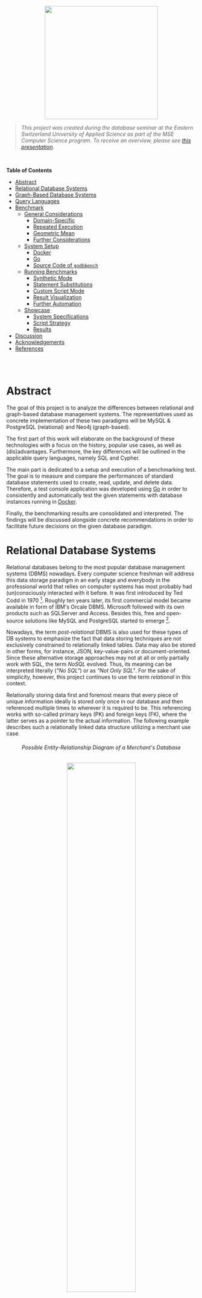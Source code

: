<p align="center"> <img src="./docs/assets/logo.svg" width="300"/> </p>

>*This project was created during the database seminar at the Eastern Switzerland University of Applied Science as part of the MSE Computer Science program.
To receive an overview, please see [this presentation](https://romanboegli.github.io/godbbench/)*.

</br>

**Table of Contents**

- [Abstract](#abstract)
- [Relational Database Systems](#relational-database-systems)
- [Graph-Based Database Systems](#graph-based-database-systems)
- [Query Languages](#query-languages)
- [Benchmark](#benchmark)
  - [General Considerations](#general-considerations)
    - [Domain-Specific](#domain-specific)
    - [Repeated Execution](#repeated-execution)
    - [Geometric Mean](#geometric-mean)
    - [Further Considerations](#further-considerations)
  - [System Setup](#system-setup)
    - [Docker](#docker)
    - [Go](#go)
    - [Source Code of `godbbench`](#source-code-of-godbbench)
  - [Running Benchmarks](#running-benchmarks)
    - [Synthetic Mode](#synthetic-mode)
    - [Statement Substitutions](#statement-substitutions)
    - [Custom Script Mode](#custom-script-mode)
    - [Result Visualization](#result-visualization)
    - [Further Automation](#further-automation)
  - [Showcase](#showcase)
    - [System Specifications](#system-specifications)
    - [Script Strategy](#script-strategy)
    - [Results](#results)
- [Discussion](#discussion)
- [Acknowledgements](#acknowledgements)
- [References](#references)

</br>
</br>

# Abstract

The goal of this project is to analyze the differences between relational and graph-based database management systems.
The representatives used as concrete implementation of these two paradigms will be MySQL & PostgreSQL (relational) and Neo4j (graph-based).

The first part of this work will elaborate on the background of these technologies with a focus on the history, popular use cases, as well as (dis)advantages.
Furthermore, the key differences will be outlined in the applicable query languages, namely SQL and Cypher.

The main part is dedicated to a setup and execution of a benchmarking test.
The goal is to measure and compare the performances of standard database statements used to create, read, update, and delete data.
Therefore, a test console application was developed using [Go](https://go.dev/) in order to consistently and automatically test the given statements with database instances running in [Docker](https://www.docker.com/).

Finally, the benchmarking results are consolidated and interpreted.
The findings will be discussed alongside concrete recommendations in order to facilitate future decisions on the given database paradigm.

# Relational Database Systems

Relational databases belong to the most popular database management systems (DBMS) nowadays.
Every computer science freshman will address this data storage paradigm in an early stage and everybody in the professional world that relies on computer systems has most probably had (un)consciously interacted with it before.
It was first introduced by Ted Codd in 1970 [^1].
Roughly ten years later, its first commercial model became available in form of IBM's Orcale DBMS.
Microsoft followed with its own products such as SQLServer and Access.
Besides this, free and open-source solutions like MySQL and PostgreSQL started to emerge [^2].

Nowadays, the term *post-relational* DBMS is also used for these types of DB systems to emphasize the fact that data storing techniques are not exclusively constrained to relationally linked tables.
Data may also be stored in other forms, for instance, JSON, key-value-pairs or document-oriented.
Since these alternative storage approaches may not at all or only partially work with SQL, the term *NoSQL* evolved.
Thus, its meaning can be interpreted literally (*"No SQL"*) or as *"Not Only SQL"*.
For the sake of simplicity, however, this project continues to use the term *relational* in this context.

Relationally storing data first and foremost means that every piece of unique information ideally is stored only once in our database and then referenced multiple times to wherever it is required to be.
This referencing works with so-called primary keys (PK) and foreign keys (FK), where the latter serves as a pointer to the actual information.
The following example describes such a relationally linked data structure utilizing a merchant use case.

<h6 align="center">Possible Entity-Relationship Diagram of a Merchant's Database</h6>
<p align="center"> <img src="./docs/assets/merchanterd.drawio.svg" width="60%"/> </p>

Each box in this entity-relationship diagram (ERD) represents an *entity*, which is in practice nothing else than a table where each row describes a distinct tuple.
The listed attributes in the boxes correspond to the columns of the table, also known as *attributes*.
The connecting lines specify the *relationships* between the entities.
The relationships also indicate *cardinality*.
A customer, for instance, can place zero or any amount of orders.
Each order contains at least one line item.
A supplier, on the other hand, delivers one or more products, while each product belongs to exactly one category.
Finally, a product can occur zero or many times in the great list of line items.

With this relational data structure, the absence of informational redundancy is ensured.
In the context of DBMS, the structure is referred to as *schema*, and the process of designing is called *database normalization*.
Working with normalized data is not only storage efficient but also allows keeping the operational costs that might occur when updating information at a minimum.
Imagine a concrete product has been ordered many thousand times and suddenly, the merchant would like to rename this product.
Thanks to the relational structure, the update operation will only affect one single storage cell, namely in the product entity on the corresponding row-column intersection.
The thousandfold mentions of this product in the line item entity will remain unaffected as the referencing foreign key `ProductId` will not change.
Only the referenced information does.

Common use cases for relational DBMS include data scenarios that are well known, depict clear relationships and entail little changes over time.
All aspects are given in the merchant example above.
Other examples may include the data scenarios of payment processors, storehouses or facility management.
As a merchant, the versatility of the storable information is quite concluding.
This allows to quite thoroughly specify the entities, their attributes and relationships in advance.
From this, the data structure can be derived which is in relational DBMS referred to as *schema*.

Once a database has been initiated with a schema, one can start storing and querying information.
Retroactive changes to this schema are still possible but can induce challenges.
Imagine adding another attribute to an already existing table with millions of data records in it.
This new column will store a foreign key to a new entity that holds category types, as new data records can from now on be categorized.
For the sake of completeness, however, this schema manipulation must also include a major data update in order to retrospectively categorize the already existing data records in this table.
This directly poses the question if the correct category is always derivable.
This example illustrates the complexity of retrospective schema manipulations.

On the other hand, can the rigidness of relational DBMS also be seen as an advantage.
Every software engineer that is responsible for implementing the business logic and presentation layer for an application appreciates a definite and rather complete definition of the data ensemble.
Little schema changes are often followed by major source code changes which can be costly.

# Graph-Based Database Systems

With rising trends in amounts and connections of data, the classic relational database management systems seemed not to be the ideal choice.
In the field of mathematics, graph theory was already established and algorithms to assess networks of connected nodes became more and more popular.
The core business model of emerging companies such as Twitter or Facebook was and still is based on data that can be represented ideally as graphs.
For instance, think of friendship relations among people as shown in the figure below.
Every person represents a node and the connecting lines (a.k.a. edges) indicate the friendship relations among them.
The nodes are attributed be the person's name and the thickness of the edges describes, for instance, how close this friendship is.

<h6 align="center">Friendships as Weighted Graph [3]</h6>
<p align="center"> <img src="./docs/assets/friendsgraph.svg" width="65%"/> </p>

Capturing graph-based data domains in a relational DBMS invokes certain limitations regarding ease of querying, computational complexity, and efficiency [^4].
Graph-based database systems overcome these limitations as they store such graph-based information natively.
A popular implementation of such a system is [Neo4j](https://neo4j.com/).
Other than in relational DBMS, Neo4j allows heterogeneous sets of attributes on both nodes and relationships.
This implies that there is also no database schema to be specified beforehand.
One simply creates attributed nodes and the also attributed relationships among them in order to start working with a graph database [^5].

One of the most remarkable advantages is the application of graph algorithms as they are uniquely well suited to reveal and understand patterns in highly connected datasets.
Possible real-world problems may include uncovering vulnerable components in a network, discovering unseen dependencies, identifying bottlenecks, revealing communities based on behavior patterns, or specifying the cheapest route through a network [^6].

Although it is technically possible to always use a relational DBMS when working with a highly connected data scenario, lots of work can be simplified using graph-based DBMS.
This is especially appreciable when working with recursion, different result types or path-finding problems [^7].
The latter is especially useful in use cases such as direction finding for geographic applications, optimizations in supply chain systems, bottleneck determination in computer networks or fraud detection.

On the other hand, graph-based DBMS also bear certain disadvantages.
First, there is no unified query language to work with and the ones that exist rather unknown due to their recency.
This can have a major impact on real-world applications as companies and the developers working for them most probably prefer the technology that they already know and will be able to support in the long run.
Furthermore, the high degree of flexibility due to the absence of a schema invokes the costs of missing referential integrity and normalization.
This makes graph-based DBMS less suitable for high integrity systems as they exist in the financial industry for example [^8].

# Query Languages

The communication language for relational DBMS is called *Structured Query Language* (SQL).
Although each DBMS has its own slightly different SQL implementation, so-called dialects, the language follows a standard that is broadly known among developers and database engineers.
SQL statements can be structured into three subdivisions, namely Data Definition Language (DDL), Data Manipulation Language (DML) and Data Control Language [DCL][^9].
The following table specified the associated database operations for each subdivision.

Subdivision | Database Operations
:-----------|:--------------------------------
DDL         | `CREATE`, `ALTER`, `DROP`, `TRUNCATE`
DML         | `SELECT`, `INSERT`, `UPDATE`, `DELETE`
DCL         | `GRANT`, `REVOKE`, `COMMIT`, `ROLLBACK`

The fundamentally different paradigm in graph-based DBMS requires different communication languages.
Neo4j for example implemented the expressive and compact language called *Cypher* which has a close affinity with the common graph representation habit.
This facilitates the programmatic interaction with property graphs.
Other languages are *[SPARQL](https://www.w3.org/TR/rdf-sparql-query/)* or *[Gremlin](https://github.com/tinkerpop/gremlin/wiki)* which are, however, not further discussed in this work.

The two languages SQL and Cypher exhibit significant differences in their statement formulation, as the following examples show.

```sql
-- SQL
SELECT * FROM Customer c WHERE c.Age >= 18

-- Cypher
MATCH (c:Customer) WHERE c.Age > 18 RETURN c;
```

The simple selection of a set of customers seems in both languages natural.
It is important to understand, however, that the SQL statement addresses a specific entity, i.e.\ table, called `Customer`, while the Cypher version matches all nodes in with the label `Customer`.

Cypher's elegance predominates when more than one entity is involved, as shown in the next example.

```sql
-- SQL
SELECT c.CustomerId, c.Name, SUM(p.Total)
FROM Customer c INNER JOIN Purchase p on c.CustomerId = p.CustomerId 
GROUP BY c.CustomerId, c.Name 
ORDER BY SUM(p.Total) DESC

-- Cypher
MATCH (c:Customer)-[:MAKES]->(p:Purchase)
RETURN c.Name, SUM(p.Total) AS TotalOrderValue 
ORDER BY TotalOrderValue DESC
```

The SQL approach involves joining the `Purchase` entity via the explicitly stated mapping key `CustomerId`.
Furthermore, the usage of the aggregation function `SUM`requires the subsequent `GROUP BY` clause to become a valid statement.
In Cypher, however, joining is done using the (attributed) arrow clause `-->` which simply indicates a relationship and no grouping clause is required in order to benefit from aggregation functions.

# Benchmark

The beginning of this chapter covers general considerations regarding database benchmarks.
Subsequently, it guides through the required system setup in order to start benchmarking with `godbbench`.
Some examples are shown how to create custom scripts and visualize the resulting measurements.
Lastly, a whole showcase called `employees` is presented using further automation via a bash-script.

## General Considerations

Benchmarking allows testing a system's performance in a controlled and repeatable manner.
Reasons to conduct benchmarks may include system design, proofs of concepts, tuning, capacity planning, troubleshooting or marketing [^10].
To conduct a thoughtful and unbiased benchmark, multiple points must be considered.
This chapter will give an overview of the most important considerations alongside the argumentation of how these challenges are counteracted in `godbbench`.

### Domain-Specific

The Benchmark Handbook by Jim Gray emphasizes the need for domain-specific benchmarks as the diversity of computer systems is huge [^11].
Since each computer system is usually designed for a few domain-specific problems, there exists no global metric to measure the system performance for later comparison.
Thus it is crucial also to work with domain-specific benchmarks in order to receive meaningful insights.
Additionally, such benchmarks should meet four important criteria, namely:

- **Relevancy:** Benchmark must measure the peak performance when performing typical operations within that problem domain.
- **Portability:** Benchmark must be easy to implement on different systems and architectures.
- **Scalability:** Benchmark must be applicable on small to large systems.
- **Simplicity:** Benchmark must be understandable in order to not lack credibility.

One key feature of `goddbbench` is the allowance of custom database scripts.
This allows the creators of these scripts to capture the domain-specific data scenario.
Statements or transactions in these scripts are prepended with special tags.
These tags allow parts of the script to be named which facilitates the result analysis in a later step.
Furthermore, tags can specify the number of times a certain statement should be executed.
Examples will be given in later chapters.

### Repeated Execution

Relational as well as graph-based DBMS improve the performance by design using execution plans and cached information.
Therefore, a single execution of a single query is hardly meaningful.
The database should rather be stressed with thousands of statement executions, for instance querying the purchasing history of customers based on their randomly chosen identification number.
This not only simulates real-world requirements on the DBMS, it also allows the system to *warm-up* and mitigates the benefits of cached information [^4].

Each benchmark performed with `goddbbench` requires the indication of the number of iterations, i.e.\ the *iteration count*.
Usually, these value series follow the pattern of $10^x$.

### Geometric Mean

Following the advice of repeated statement executions will lead to different time measurements.
In order to draw a conclusion on how fast the given DBMS could handle the task, one should not simply calculate the arithmetic mean of all the data points since it is sensitive to outliers.
A better choice to mathematically consolidate the measurements would be the geometric mean which can also be applied to un-normalized data [^12].
It is defined as followed:

<h6 align="center">Geometric Mean</h6>
<p align="center"> <img src="./docs/assets/geometricmean.svg" width="250"/> </p>

The measurements for each benchmark in `goddbbench` include the extrema (i.e.\ minimum and maximum time), the arithmetic and geographic mean, the time per operation as well as the number of operations per second.
For all metrics except the latter, the time unit is given in microseconds (μs).

### Further Considerations

The stated considerations up to now only scratch the surface in the field of database benchmarking.
What about different deployment settings (e.g.\ on-premise vs. cloud), concurrent connections or running background jobs, just to name a few.
The consideration of these aspects will not facilitate the process of a representational database benchmarking test.
Therefore, it might be helpful to consult the industry-standard database benchmarks developed by the [Transaction Processing Council (TPC)](https://www.tpc.org/).
Scalzo (2018) elucidates these standards [^13].

## System Setup

Three components are required in order to use `goddbench`.
These are:

- Docker to run the DBMS instances.
Technically, these instances can also run somewhere else as long as the IP address and port number is known.
- The programming language `Go` to execute the tool.
- The source code of `godbbench`, i.e.\ a clone of this repository.

The following subchapter will give further insights into the setup process.

### Docker

Docker allows the most lightweight and easiest database setup.
Download [Docker](https://www.docker.com/products/docker-desktop/) via the provided installers.
To check whether the installation was successful, enter the following command to print the installed version:

```console
docker -v  # should print something like "Docker version 20..."
```

As a next step, execute the following command in order to create an instance for each DBMS focused on this project.
Actually, these are three single commands but using `&&` allows concatenation.
The backslashes (`\`) allow line breaks.

```console
docker run --name gobench-mysql -p 3306:3306 -e MYSQL_ROOT_PASSWORD=password -d mysql && \
docker run --name gobench-postgres -p 5432:5432 -e POSTGRES_PASSWORD=password -d postgres && \
docker run --name gobench-neo4j -p7474:7474 -p7687:7687 -e NEO4J_AUTH=neo4j/password -d neo4j
```

Docker will automatically download the required images, set up and start the containers.
This is required as `godbbench` expects these DBMS to be up and running at the specified ports.

To remove the DB containers and the associated volumes again, use the following command.

```console
docker rm -f $(docker ps -a | grep gobench-mysql | cut -f 1 -d ' ') && \
docker rm -f $(docker ps -a | grep gobench-postgres | cut -f 1 -d ' ') && \
docker rm -f $(docker ps -a | grep gobench-neo4j | cut -f 1 -d ' ') && \
docker volume prune -f
```

### Go

Download the suitable installer for the latest version on the [project's homepage](https://go.dev/dl/) and execute it.
To check if the installation was successful enter `go version` in your terminal - the version should be printed.

```console
go version # should print something like "go version go1...."
```

### Source Code of `godbbench`

Either download this GitHub repository manually as ZIP file and extract it on your computer.
In case [`git`](https://git-scm.com/downloads) is installed on your system, navigate to the desired storage location in your file system using the terminal and execute the following command.

```console
git clone https://github.com/RomanBoegli/godbbench.git
```

After successfully downloading the source code, navigate into the `cmd` folder.
It contains the two most important files to work with.
Test the communication with the tool by entering the following command in your terminal.
It should print the available sub-commands.

```console
go run godbbench.go # should print "Available subcommands: ..."
```

## Running Benchmarks

Once the system setup was completed, the first benchmarks can be executed.
There are two possibilities to run benchmarks.
The *synthetic mode* includes the execution of a few default so-called *Create-Read-Update-Delete (CRUD)* statements with a single generic entity.
The other possibility would be the *custom script mode* which executes whatever is specified in an externally provided script file.
Both modes allow so-called *statement substitution* which is best explained with the examples provided in the following chapter.

### Synthetic Mode

When no custom script is passed to the argument `--script`, synthetic statements are executed.
So far these include very basic CRUD operations on one single (generic) entity with random values.
Taking the example of PostgreSQL, the synthetic script looks like the following (similar implementation in MySQL and Neo4j adapters).

```SQL
-- synthetic INSERT
INSERT INTO godbbench.generic (genericId, name, balance, description) 
VALUES( {{.Iter}}, '{{call .RandString 3 10 }}', {{call .RandIntBetween 0 9999999}}, '{{call .RandString 0 100 }}' );

-- synthetic SELECT
SELECT * FROM godbbench.Generic WHERE GenericId = {{.Iter}};

-- synthetic UPDATE
UPDATE godbbench.Generic 
SET Name = '{{call .RandString 3 10 }}', Balance = {{call .RandIntBetween 0 9999999}} 
WHERE GenericId = {{.Iter}};

-- synthetic DELETE
DELETE FROM godbbench.Generic WHERE GenericId = {{.Iter}};
```

### Statement Substitutions

Obviously, these statements above seem not to respect the SQL standard.
The declarations embraced with double curly brackets (e.g.\ `{{ example }}`) will be substituted using the [golang template engine](https://pkg.go.dev/text/template) right before the statement is passed to the DBMS.
This allows to dynamically create random queries without specifying thousands of structurally identical SQL statements.
All possible substitution commands are listed in the following table.

Declaration | Substitution
:-----------|:------------
`{{.Iter}}`| Counter that starts with 1 and ends with the specified iteration count of the given benchmark.
`{{call .RandInt64}}`|Returns a random non-negative value of type [Int64](https://pkg.go.dev/builtin#int64).
`{{call .RandFloat64}}`|Returns a random value within the interval [0.0,1.0) as [Float64](https://pkg.go.dev/builtin#float64).
`{{call .RandIntBetween 1 42}}`| Returns a random integer between 1 and 42. Input values must be a valid [Int32](https://pkg.go.dev/builtin#int32).
`{{call .RandFloatBetween 0.8 9.9}}`| Returns a random float between 0.8 and 9.9. Input values must be a valid [Float64](https://pkg.go.dev/builtin#float64).
`{{call .RandString 1 9}}`| Returns a random string with a length between 1 and 9 characters.
`{{call .RandDate}}`|Returns a random date as string (yyyy-MM-dd) between `1970-01-01` and `2023-01-01`.

In order to run the synthetic CRUD benchmarks with an iteration count of 1'000 against the running PostgreSQL Docker instance, execute the following statement.

````console
go run godbbench.go postgres --host 127.0.0.1 --port 5432 --user postgres --pass password --iter 1000
````

The benchmark results will directly be printed to your console as shown in the video below.

<h6 align="center">Example of Synthetic Benchmarks against PostgreSQL</h6>

<https://user-images.githubusercontent.com/22320200/165149101-499ac3a6-a5d2-46c1-80aa-52e0397b1b40.mp4>

Alternatively, the synthetic benchmarks that should be executed can also be named explicitly using the `--run` flag.
This allows to only run the ones that are of interest in the given situation (e.g.\ `--run "inserts selects"`).
The benchmark results can also be saved as CSV file by specifying a storage location, e.g.\ `--writecsv "./results.csv"`.

After several runs on various DBMS and with different iteration counts, the different result files located in the same folder can be merged into one single file using the following command.

```console
go run godbbench.go mergecsv --rootDir "." --targetFile "./merged.csv"
````

Finally, the following command will create a static `HTML` page that can be opened using any web browser that visualized the merged result.

```console
go run godbbench.go createcharts --dataFile "./merged.csv" # creates 'charts.html' 
````

With help of the concatenation sign `&&` all these commands can be combined and executed at once as shown below.

```console
go run godbbench.go neo4j --host 127.0.0.1 --port 7687 --user neo4j --pass password --iter 100 --writecsv "neo4j.csv" \
&& go run godbbench.go postgres --host 127.0.0.1 --port 5432 --user postgres --pass password --iter 100 --writecsv "postgres.csv" \
&& go run godbbench.go mysql --host 127.0.0.1 --port 3306 --user root --pass password --iter 100 --writecsv "mysql.csv" \
&& go run godbbench.go mergecsv --rootDir "." --targetFile "./merged.csv" \
&& go run godbbench.go createcharts --dataFile "./merged.csv"
```

<h6 align="center">Example of Concatenated Synthetic Benchmarks</h6>

<https://user-images.githubusercontent.com/22320200/165149157-eb6ac0ec-3cdb-4c4b-905a-b87fa9444dd2.mp4>

The collected results after that the concatenated statements have created only provide a performance comparison on one single iteration count, i.e.\ 1'000.
One would have to extend or repeat it with higher orders of iterations, for instance 10'000, 100'000 and so forth.

### Custom Script Mode

Since the variety and quality of the synthetic benchmarks are limited to a few basic operations, it is much more recommended testing the database systems with custom scripts.
This allows to not only account for a use case-specific data scenario but also to test more realistic and thus often more complex CRUD operations.

Custom scripts require certain annotations to correctly render statements into individual benchmark tasks.
Everything below such an annotation, e.g.\ various SQL statements delimited with a semicolon, define a single benchmark.
These annotations must follow a strict pattern which is explained below.

```code
\benchmark <once/loop>  [<0-1>]  \name  <A-Za-z0-9>
           ─────┬─────   ──┬──          ─────┬─────
                │          │                 └─ Benchmark identifier: 
                │          │                    Just a name or label for the benchmark.
                │          │                    Important for subsequent result analysis.
                │          │
                │          └─ Scale factor:
                │             Scale factor expressed as percentage to the specified 
                │             iteration count. Only relevant when looping.
                │
                └─ Case of recurrence:
                   Keyword "once" will execute the benchmark only one time, regardless of 
                   the specified iteration count. Useful for setup and teardown statements.
```

In the case of a looping benchmark, the (collection of) statement(s) subsumed below a given annotation will be executed as often as the specified scale factor of the provided `--iter` amount.
The fictive script example below exemplifies this.

```sql
-- INIT
\benchmark once \name setup
-- start of benchmark 'setup'
DROP TABLE IF EXISTS mytable;
CREATE TABLE mytable (myId INT PRIMARY KEY, myName VARCHAR(20));
-- end of benchmark 'setup', will be executed one single time

-- INSERTS
\benchmark loop 0.75 \name inserts
-- start of benchmark 'inserts'
INSERT INTO mytable (myId, myName) VALUES( {{.Iter}}, '{{call .RandString 5 20 }}');
-- end of benchmark 'inserts', will be executed <75% of given iteration count> times

-- SELECTS
\benchmark loop 1.0 \name selects
-- start of benchmark 'selects'
SELECT * FROM mytable WHERE myName LIKE '%{{call .RandString 1 10 }}%';
-- end of benchmark 'selects', will be executed <100% of given iteration count> times
```

Using the example script above, the entire benchmarking procedure consists of three benchmark tasks, namely `setup`, `inserts` and `selects`.
To start it, the following command would be necessary.

````console
go run godbbench.go postgres --host 127.0.0.1 --port 5432 --user postgres --pass password \
                             --iter 1000  \
                             --script "../path/to/scripts/myscript.sql"
````

The iteration count in this command is set on `1'000` using the `--iter` option.
This results in the following number of executions per benchmark.

Benchmark | Executions | Reason
:---------|:--------------------:|:---------
`setup` | 1 | Single benchmark due to `once` annotation
`inserts` | 750 | Looping benchmark with scale factor of 75%
`selects` | 1'000 | Looping benchmark with scale factor of 100%

Further, examples can be found in the [script folder](./scripts/) of this project.

### Result Visualization

Each integration of a benchmark is timed in order to measure its performance.
As seen before, the individual results can be saved as CSV files and merged into one single file.
The following excerpt exemplifies what such a merged result file could look like.

```code
┌───────────┬─────────────────┬──────────┬─────────────┬─────────────┬─────────────────┬───────────────┬───────────┬───────────┬────────┬────────┐
│ system    │ iteration count │ name     │ executions  │ total (μs)  │ arithMean (μs)  │ geoMean (μs)  │ min (μs)  │ max (μs)  │ ops/s  │ μs/op  │
├───────────┼─────────────────┼──────────┼─────────────┼─────────────┼─────────────────┼───────────────┼───────────┼───────────┼────────┼────────┤
│ mysql     │ 10              │ inserts  │ 10          │ 20435       │ 19431           │ 20799         │ 16618     │ 19902     │ 489    │ 2043   │
│ mysql     │ 10              │ selects  │ 10          │ 11682       │ 8637            │ 8950          │ 4639      │ 11309     │ 855    │ 1168   │
│ mysql     │ 10              │ updates  │ 10          │ 16845       │ 14353           │ 15115         │ 9305      │ 16435     │ 593    │ 1684   │
│ mysql     │ 10              │ deletes  │ 10          │ 19017       │ 16020           │ 16881         │ 9961      │ 18783     │ 525    │ 1901   │
│ mysql     │ 100             │ inserts  │ 100         │ 160652      │ 17733           │ 10315         │ 1912      │ 111225    │ 622    │ 1606   │
│ mysql     │ 100             │ selects  │ 100         │ 44790       │ 3577            │ 2494          │ 976       │ 29640     │ 2232   │ 447    │
│ mysql     │ 100             │ updates  │ 100         │ 122012      │ 13576           │ 11685         │ 2141      │ 33193     │ 819    │ 1220   │
│ mysql     │ 100             │ deletes  │ 100         │ 65382       │ 6182            │ 5818          │ 2144      │ 13177     │ 1529   │ 653    │
│ mysql     │ 1000            │ inserts  │ 1000        │ 789239      │ 11274           │ 10586         │ 3417      │ 38472     │ 1267   │ 789    │
│ mysql     │ 1000            │ selects  │ 1000        │ 314366      │ 4120            │ 3301          │ 870       │ 33581     │ 3180   │ 314    │
│ mysql     │ 1000            │ updates  │ 1000        │ 773601      │ 10667           │ 9631          │ 2210      │ 46906     │ 1292   │ 773    │
│ mysql     │ 1000            │ deletes  │ 1000        │ 490949      │ 6960            │ 6632          │ 2232      │ 19029     │ 2036   │ 490    │
│ neo4j     │ 10              │ inserts  │ 10          │ 195612      │ 173451          │ 183267        │ 110071    │ 195053    │ 51     │ 19561  │
│ neo4j     │ 10              │ selects  │ 10          │ 45374       │ 33205           │ 33367         │ 16483     │ 45277     │ 220    │ 4537   │
│ neo4j     │ 10              │ updates  │ 10          │ 105883      │ 100145          │ 107301        │ 96661     │ 105207    │ 94     │ 10588  │
│ neo4j     │ 10              │ deletes  │ 10          │ 35309       │ 25401           │ 25780         │ 14108     │ 35218     │ 283    │ 3530   │
│ neo4j     │ 100             │ inserts  │ 100         │ 833858      │ 95858           │ 77052         │ 15691     │ 329898    │ 119    │ 8338   │
│ neo4j     │ 100             │ selects  │ 100         │ 685079      │ 73109           │ 63719         │ 14835     │ 192135    │ 145    │ 6850   │
│ neo4j     │ 100             │ updates  │ 100         │ 608159      │ 66402           │ 56629         │ 13099     │ 180347    │ 164    │ 6081   │
│ neo4j     │ 100             │ deletes  │ 100         │ 541592      │ 55821           │ 49806         │ 13646     │ 140613    │ 184    │ 5415   │
│ neo4j     │ 1000            │ inserts  │ 1000        │ 3482636     │ 50148           │ 45613         │ 8727      │ 248238    │ 287    │ 3482   │
│ neo4j     │ 1000            │ selects  │ 1000        │ 3873064     │ 55643           │ 51104         │ 10384     │ 192788    │ 258    │ 3873   │
│ neo4j     │ 1000            │ updates  │ 1000        │ 3393816     │ 49276           │ 45709         │ 11202     │ 153225    │ 294    │ 3393   │
│ neo4j     │ 1000            │ deletes  │ 1000        │ 3097136     │ 44314           │ 40621         │ 8770      │ 169153    │ 322    │ 3097   │
│ postgres  │ 10              │ inserts  │ 10          │ 42880       │ 30977           │ 30125         │ 5821      │ 42170     │ 233    │ 4288   │
│ postgres  │ 10              │ selects  │ 10          │ 37178       │ 26828           │ 27351         │ 14140     │ 36999     │ 268    │ 3717   │
│ postgres  │ 10              │ updates  │ 10          │ 35324       │ 25311           │ 22674         │ 2688      │ 35163     │ 283    │ 3532   │
│ postgres  │ 10              │ deletes  │ 10          │ 38104       │ 24445           │ 19879         │ 2685      │ 37997     │ 262    │ 3810   │
│ postgres  │ 100             │ inserts  │ 100         │ 97908       │ 10035           │ 4393          │ 1489      │ 80063     │ 1021   │ 979    │
│ postgres  │ 100             │ selects  │ 100         │ 109397      │ 10711           │ 3847          │ 879       │ 75002     │ 914    │ 1093   │
│ postgres  │ 100             │ updates  │ 100         │ 110818      │ 11724           │ 6630          │ 1845      │ 59777     │ 902    │ 1108   │
│ postgres  │ 100             │ deletes  │ 100         │ 89923       │ 10452           │ 5117          │ 1042      │ 64316     │ 1112   │ 899    │
│ postgres  │ 1000            │ inserts  │ 1000        │ 787422      │ 10420           │ 5762          │ 852       │ 94569     │ 1269   │ 787    │
│ postgres  │ 1000            │ selects  │ 1000        │ 316667      │ 3745            │ 2029          │ 564       │ 129437    │ 3157   │ 316    │
│ postgres  │ 1000            │ updates  │ 1000        │ 680765      │ 8696            │ 4890          │ 864       │ 77583     │ 1468   │ 680    │
│ postgres  │ 1000            │ deletes  │ 1000        │ 492111      │ 6595            │ 4086          │ 915       │ 78401     │ 2032   │ 492    │
└───────────┴─────────────────┴──────────┴─────────────┴─────────────┴─────────────────┴───────────────┴───────────┴───────────┴────────┴────────┘
```

The file serves as a basis for any kind of subsequent data analysis or visualization routines.
One routine is already implemented in `godbbench` and can be invoked using the `createcharts` command.
Most of the metrics are specified with the time unit of *microseconds*, that is `1` second (s) equals `1'000'0000` microseconds (μs).
The following table explains the meaning of all available columns in this file.

Column / Metric  | Definition
:----------------|:---------------------
`system`         | Name of testes DBMS
`iteration count`   | Number of iterations specified at invocation time.
`name`           | The benchmark's name.
`executions`     | Number of executions the given benchmark was performed under consideration of the annotated scale factor.
`total (μs)`     | Total amount of microseconds spend for all executions of the given benchmark.
`arithMean (μs)` | Average execution time microseconds calculated using the arithmetic mean.
`geoMean (μs)`   | Average execution time microseconds calculated using the geometric mean.
`min (μs)`       | Fastest single execution.
`max (μs)`       | Slowest single execution.
`ops/s`          | Operations per second which equals `executions` divided by `total (μs)`.
This is the only metric in this collection where high values are considered as good.
`μs/op`          | Microseconds per operation which equals `total (μs)` divided by `executions`.

The current implementation of the automated data visualization using `createcharts` command only accounts for the metrics `arithMean (μs)`, `geoMean (μs)`, `ops/s` and `μs/op` for each benchmark (column `name`).
The X-axsis represents the available iteration counts and the actual values are dynamically projected on the Y-axsis.
The command argument `--type` also allows alternating between a bar or a line chart, as illustrated below.
Additionally, the charts introduce a few interaction possibilities as demonstrated in the animation below.

<h6 align="center">Chart Interaction Options</h6>

<https://user-images.githubusercontent.com/22320200/173423856-ec7158b7-3db0-4ee8-ae2f-25cf158abe9b.mp4>

### Further Automation

So far it was shown several times how `godbbench` can be used to perform benchmarks against a DBMS using synthetic or custom-created statements and a specified amount of iterations.
This must then be repeated for each DBMS and iteration count which is tedious.
Therefore, this project also provides an automation script written in [Bash](https://www.gnu.org/software/bash/) and named [`benchmark.sh`](./cmd/benchmark.sh).

```console
bash benchmark.sh # use PowerShell when working on Windows
```

After it has started, it will loop over the provided iteration counts and run the benchmarks for all three supported DBMSs.
In the end, the individual result files will be merged and immediately rendered into the mentioned charts.
The following video demonstrates this.

<h6 align="center">Automation Bash Script Usage</h6>

<https://user-images.githubusercontent.com/22320200/165150973-483eafcf-9be0-4c8a-b6e4-ba19c21e9fa7.mp4>

Optionally, the script is also able to set-up and tear-down the dockerized database instances before respectively after each iteration count batch.
This ensures equal container conditions for each benchmarking procedure.

## Showcase

Two examples of custom scripts already exist in this repository.
The first is named [`merchant`](./scripts/merchant/) and represents the popular data scenario of a merchandising company that sells products from suppliers to their customers using orders.
This use case is predestined for a relational DBMS since due to its popular nature it is well understood and can concludingly be modeled as a database schema (see ERD image in chapter [Relational Database Systems](#relational-database-systems)).
Alternations to this schema are rather unlikely which makes it legitimately rigid.
Therefore, one must state that running benchmarks using this biased data scenario does not provide valuable insights when comparing relational and graph-based DBMS.
The reason why the `merchant` script nonetheless exists in this repository simply serves the act of establishing an understanding of how to write such custom scripts.
However, this script will be disregarded during the showcase.

The second custom script example is called [`employees`](./scripts/employees/).
Measured on the number of entities it seems to be less complex than the `merchant` script as it holds only one entity representing employees of a company.
However, it introduces a recursive relationship that models the organizational hierarchy, commonly known as the chain of command.
The image below represents this data scenario in both relational and graph-based.

<p align="center"> <img src="./docs/assets/employees_schema.svg" width="60%"/> </p>
<h6 align="center">Relational and Graph-Based Representation of Organsational Hierchary</h6>

Looking at the right-hand side visualization, it follows that the data scenario of the `employees` script creates a *directed acyclic graph*.
As relational and graph-based DBMS should be able to handle this data scenario, it provides a more fair challenge to them.
Therefore, this script will showcase the benchmarking with different iteration counts in this chapter, directly followed by the result discussion.

### System Specifications

All benchmarks are conducted on a [MacBook Pro (2019, 2.8 GHz Quad-Core Intel Core i7, 16 GB RAM)](https://everymac.com/systems/apple/macbook_pro/specs/macbook-pro-core-i7-2.8-quad-core-13-mid-2019-touch-bar-specs.html).
The three databases at focus (MySQL, PostgreSQL and Neo4j) were initialized (setup) with Docker exactly as documented in an earlier chapter.
The images used are the official database images which are available for download in the [Docker Hub](https://hub.docker.com/search?q=).
No improvements or modifications have been made to these images.
Additionally, no other applications were running during the benchmarking process except Docker and a terminal window.

### Script Strategy

The `employees` script for all three focused DBMSs can be found in [this folder](./scripts/employees/).
It is structured into the following parts.

Part | Benchmark | Tasks
:----|:-----------|:----------------
0    | `initialize` | Drop all possibly existing data and recreate the root node called "BigBoss"
1    |`insert_employee` | Inserts further nodes that are connected to randomly chosen existing nodes. The number of executions equals 100% of the specified iteration count.
2    |`select_before_index` | Subsequent query all existing nodes and return the node itself together with all its connected nodes (i.e.\ its subordinate employees). No index exists at this stage. The number of iterations equals 100% of the specified iteration count.
3    |`create_index` | Creating a so-called *BTREE* index on the entity's relationship indicator (i.e.\ foreign key in relational DBMS, resp. relationship itself in graph-based DBMS).
4 | `clear_cache` | All cached data is discarded.
5 | `select_after_index` | The identical querying tasks as in Part 2 is repeated.
6 | `clean` | Complete removal of existing data and index information.

The chosen iteration counts for this benchmarking procedure are defined as `{ 10, 50, 100, 500, 1'000, 5'000, 10'000 }`.
The reason why this series was not continued to an even higher order of iterations lies in the fact of the chosen hardware and its computational power limitations.
The inclusion of these atypical middle steps `{50, 500, 5'000}` serves the purpose of having more data points.
The number of threads used for all these iterations was set to `15`.

### Results

This chapter briefly summarizes the most expressive results received from the above showcase benchmark script `employees`.
All visualizations can be found either as bar or line charts on [this page](https://romanboegli.github.io/godbbench/showcase-results/index.html).
The complete data set is also available for download as a [ZIP archive](https://romanboegli.github.io/godbbench/showcase-results/DATA.zip).

The benchmark `insert_employee` clearly shows the inferiority of Neo4j compared to the relational database systems when looking at the microseconds used per operation.
Both MySQL and PostgreSQL attest to much more performance in the data creation discipline.

![](/docs/assets/showcase_insert.png)

Moving on to the first selection benchmark, namely `select_before_index`, the results become less obvious.
This time, the Y-Axis of the chart represents the operations per second.
Thus, higher values testify higher performance.
The two relational databases again consistently outperform Neo4j in all order of iteration counts.
PostgreSQL is slightly slower than MySQL except for the runs with `100`, `500` and `10000` iterations.
The inconsistent trend with increasing iteration counts can be explained with different execution plans that become applicable after a certain amount of records must be processed.

![](/docs/assets/showcase_selectbefore.png)

The second selection benchmark `select_after_index` performed the identical selection task but with an antecedent index creation.
The introduction of the index affected the MySQL database more positively than it did with PostgreSQL and thus makes MySQL a clear winner in this benchmark.
Neo4j on the other hand remains in the third place.
It must be mentioned, however, that its operations per second values slightly increased overall iteration counts which can be seen as an indication that the index at least had an accelerating effect.

![](/docs/assets/showcase_selectafter.png)

# Discussion

Relational and graph-based DBMSs have fundamental differences that aggravate the undertaking of fair performance comparison.
Well-known data scenarios like a merchant company with little change are well suited for a relational database approach while highly connected data scenarios with volatile relationship constructs are easier to implement with graph-based database systems.
This chapter mentions further points that must be considered before a benchmark result can be concluded.

First of all, a data schema in a relational DBMS should not directly be translated into a graph-based DBMS as there might be entities which are dispensable as the information they hold is modeled using the attributed relationships among nodes.
The tutorial [Import Relational Data Into Neo4j](https://neo4j.com/developer/guide-importing-data-and-etl/) nicely illustrates this using the famous Northwind database.

Furthermore, it should be obvious that the measured performance for a given benchmark depends on the embedding system environment.
In real-world scenarios are many more influential factors such as network topology and latency, provided hardware as well as software.
Thus, it must be mentioned that the containerized approach chosen in this work using Docker also influenced the obtained measurements [^14].

Last but not least, two important aspects were ignored in this project due to simplicity.
The first one concerns the DBMS customization and tuning.
The goal of `godbbench` was primarily to provide an easily accessible and broadly employable tool for database benchmarking tasks.
Dockerized containers with standard database images provided the most lightweight approach for testing and demonstration.
In practice, however, DBMS configurations must not be neglected as it heavily influences the efficiency based on a given data scenario.
The second ignored aspect concerns concurrent connections.

The showcased benchmark demonstrated that Neo4j has room for improvement in comparison to the well-established MySQL and PostgreSQL.
It must be said, however, that performance is by far not the only criteria for an implementation decision in the real world.
Other factors such as the software engineer's experiences, corporate code of practice or operating costs play as well an important role in this decision process.

Future work on this project may include the implementation of further database adapters as well as the mentioned missing features such as concurrent connections.
Work may also be invested in the creation of more sophisticated custom scripts, as they form the core of a benchmark.

# Acknowledgements

Thanks to Simon Jürgensmeyer for his work on [dbbench](https://github.com/sj14/dbbench), which according to him was initially inspired by [Fale's post]([Fale](https://github.com/cockroachdb/cockroach/issues/23061#issue-300012178)), [pgbench](https://www.postgresql.org/docs/current/pgbench.html) and [MemSQL's dbbench](https://github.com/memsql/dbbench).
His project served as a basis for this work.

Also, attention should be drawn to other database benchmarking tools out there in the open-source space.
For instance [sysbench](https://github.com/akopytov/sysbench), [Phoronix Test Suite](http://www.phoronix-test-suite.com/) or [hammerdb](https://github.com/TPC-Council/HammerDB).
They are based on a similar usability approach and may provide more sophisticated functionalities for a given use case.
The project [pgbench](https://www.postgresql.org/docs/current/pgbench.html), for instance, focuses exclusively on PostgreSQL.
The Cookbook by Chauhan & Kumar (2017) is a great source to be consulted when working with Phoronix [^15].

# References

[^1]: Codd, E. F. (2002). A Relational Model of Data for Large Shared Data Banks. In M. Broy & E. Denert (Eds.), Software Pioneers (pp. 263–294). Springer Berlin Heidelberg. [10.1007/978-3-642-59412-0_16](https://doi.org/10.1007/978-3-642-59412-0_16)

[^2]: Elmasri, R., & Navathe, S. (2011). Fundamentals of Database Systems (6th ed). Addison-Wesley.

[^3]: Peixoto, T. P. (n.d.). What is graph-tool? Graph-Tool. Retrieved 20 March 2022, from [graph-tool.skewed.de](https://graph-tool.skewed.de)

[^4]: Robinson, I., Webber, J., & Eifrem, E. (2015). Graph Databases: New Opportunities for Connected Data.

[^5]: Stopford, B. (2012, August 17). Thinking in Graphs: Neo4J. [benstopford.com/2012/08/17/thinking-in-graphs-neo4j](http://www.benstopford.com/2012/08/17/thinking-in-graphs-neo4j/)

[^6]: Needham, M., & Hodler, A. E. (2019). Graph Algorithms: Practical Examples in Apache Spark and Neo4j (First edition). O’Reilly Media.

[^7]: Bechberger, D., & Perryman, J. (2020). Graph databases in Action: Examples in Gremlin. Manning.

[^8]: Meier, A., & Kaufmann, M. (2019). SQL & NoSQL Databases: Models, Languages, Consistency Options and Architectures for Big Data Management. Springer Vieweg.

[^9]: Bush, J. (2020). Learn SQL Database Programming: Query and manipulate databases from popular relational database servers using SQL.

[^10]: Gregg, B. (2020). Systems Performance: Enterprise and the Cloud (Second). Addison-Wesley.

[^11]: Gray, J. (Ed.). (1994). The Benchmark Handbook for Database and Transaction Processing Systems (2. ed., 2. [print.]). Morgan Kaufmann.

[^12]: Fleming, P. J., & Wallace, J. J. (1986). How not to lie with statistics: The correct way to summarize benchmark results. Communications of the ACM, 29(3), 218–221. [10.1145/5666.5673](https://doi.org/10.1145/5666.5673)

[^13]: Scalzo, B. (2018). Database Benchmarking and Stress Testing: An Evidence-Based Approach to Decisions on Architecture and Technology. Springer Science+Business Media, LLC.

[^14]: Turner-Trauring, I. (2021, May 12). Docker can slow down your code and distort your benchmarks. Python=>Speed. [pythonspeed.com/articles/docker-performance-overhead](https://pythonspeed.com/articles/docker-performance-overhead/)

[^15]: Chauhan, C., & Kumar, D. (2017). PostgreSQL High Performance Cookbook: Mastering query optimization, database monitoring, and performance-tuning for PostgreSQL. Packt Publishing.
